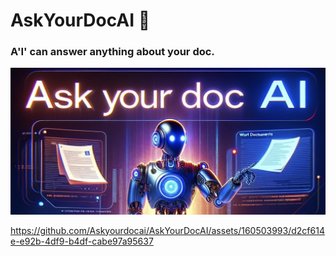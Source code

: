# AskYourDocAI 🤖
### A'I' can answer anything about your doc.
![alt text](AskYourDocAI.jpeg)

https://github.com/Askyourdocai/AskYourDocAI/assets/160503993/d2cf614e-e92b-4df9-b4df-cabe97a95637

